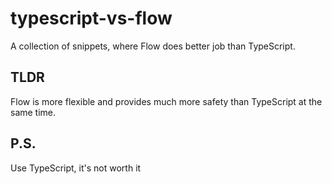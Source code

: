 # typescript-vs-flow

A collection of snippets, where Flow does better job than TypeScript.

## TLDR

Flow is more flexible and provides much more safety than TypeScript at
the same time.

## P.S.

Use TypeScript, it's not worth it

